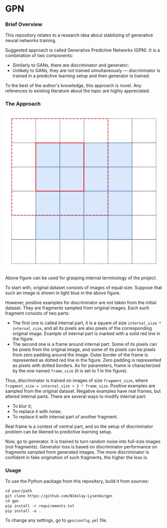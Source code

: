 # GPN

### Brief Overview

This repository relates to a research idea about stabilizing of generative neural networks training.

Suggested approach is called Generative Predictive Networks (GPN). It is a combination of two components:
* Similarly to GANs, there are discriminator and generator;
* Unlikely to GANs, they are not trained simultaneously — discriminator is trained in a predictive learning setup and then generator is trained.

To the best of the author's knowledge, this approach is novel. Any references to existing literature about the topic are highly appreciated.

### The Approach

![Screenshot](docs/images/terminology.png)

Above figure can be used for grasping internal terminology of the project.

To start with, original dataset consists of images of equal size. Suppose that such an image is shown in light blue in the above figure.

However, positive examples for discriminator are not taken from the initial dataset. They are fragments sampled from original images. Each such fragment consists of two parts:
* The first one is called internal part, it is a square of size `internal_size * internal_size`, and all its pixels are also pixels of the corresponding original image. Example of internal part is marked with a solid red line in the figure.
* The second one is a frame around internal part. Some of its pixels can be pixels from the original image, and some of its pixels can be pixels from zero padding around the image. Outer border of the frame is represented as dotted red line in the figure. Zero padding is represented as pixels with dotted borders. As for parameters, frame is characterized by the one named `frame_size` (it is set to 1 in the figure).

Thus, discriminator is trained on images of size `fragment_size`, where `fragment_size = internal_size + 2 * frame_size`. Positive examples are sampled from the original dataset. Negative examples have real frames, but altered internal parts. There are several ways to modify internal part:
* To blur it;
* To replace it with noise;
* To replace it with internal part of another fragment.

Real frame is a context of central part, and so the setup of discriminator problem can be likened to predictive learning setup.

Now, go to generator. It is trained to turn random noise into full-size images (not fragments). Generator loss is based on discriminator performance on fragments sampled from generated images. The more discriminator is confident in fake origination of such fragments, the higher the loss is.

### Usage

To use the Python package from this repository, build it from sources:
```
cd your/path
git clone https://github.com/Nikolay-Lysenko/gpn
cd gpn
pip install -r requirements.txt
pip install -e .
```

To change any settings, go to `gpn/config.yml` file.

